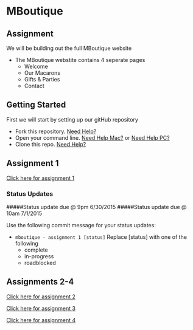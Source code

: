 # MBoutique

## Assignment
We will be building out the full MBoutique website
- The MBoutique webstite contains 4 seperate pages
  - Welcome
  - Our Macarons
  - Gifts & Parties
  - Contact

## Getting Started
First we will start by setting up our gitHub repository
- Fork this repository. <a href="https://github.com/Learning-Fuze/C5_mboutique/tree/git_help#step-1---forking-the-repo" target="_blank">Need Help?</a>
- Open your command line. <a href="https://github.com/Learning-Fuze/C5_mboutique/tree/git_help#mac---option-1-right-click" target="_blank">Need Help Mac?</a> or <a href="https://github.com/Learning-Fuze/C5_mboutique/tree/git_help#windows" target="_blank">Need Help PC?</a>
- Clone this repo. <a href="https://github.com/Learning-Fuze/C5_mboutique/tree/git_help#step-3---cloning-the-repo" target="_blank">Need Help?</a>

## Assignment 1
<a href="https://github.com/Learning-Fuze/C5_mboutique/tree/assignment_1#mboutique" target="_blank">Click here for assignment 1</a>

### Status Updates

#####Status update due @ 9pm 6/30/2015
#####Status update due @ 10am 7/1/2015

Use the following commit message for your status updates:
- `mboutique - assignment 1 [status]` Replace [status] with one of the following
	- complete
	- in-progress
	- roadblocked

## Assignments 2-4
<a href="https://github.com/Learning-Fuze/C5_mboutique/tree/assignment_2#mboutique" target="_blank">Click here for assignment 2</a>

<a href="https://github.com/Learning-Fuze/C5_mboutique/tree/assignment_3#mboutique" target="_blank">Click here for assignment 3</a>

<a href="https://github.com/Learning-Fuze/C5_mboutique/tree/assignment_4#mboutique" target="_blank">Click here for assignment 4</a>